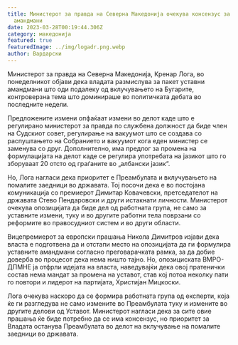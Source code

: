 ```yaml
---
title: Министерот за правда на Северна Македонија очекува консензус за уставните
  амандмани
date: 2023-03-28T00:19:44.306Z
category: македонија
featured: true
featuredImage: ../img/logadr.png.webp
author: Вардарски
---
```


Министерот за правда на Северна Македонија, Кренар Лога, во понеделникот објави дека владата размислува за пакет уставни амандмани што оди подалеку од вклучувањето на Бугарите, контроверзна тема што доминираше во политичката дебата во последните недели.

Предложените измени опфаќаат измени во делот каде што е регулирано министерот за правда по службена должност да биде член на Судскиот совет, регулирање на вакуумот што се создава со распуштањето на Собранието и вакуумот кога еден министер се заменува со друг. Дополнително, има предлог за промена на формулацијата на делот каде се регулира употребата на јазикот што го зборуваат 20 отсто од граѓаните во „албански јазик“.

Но, Лога нагласи дека приоритет е Преамбулата и вклучувањето на помалите заедници во државата. Тој посочи дека е во постојана комуникација со премиерот Димитар Ковачевски, претседателот на државата Стево Пендаровски и други истакнати личности. Министерот очекува опозицијата да биде дел од работната група, не само за уставните измени, туку и во другите работни тела поврзани со реформите во правосудниот систем и во други области.

Вицепремиерот за европски прашања Никола Димитров изјави дека власта е подготвена да и отстапи место на опозицијата да ги формулира уставните амандмани согласно преговарачката рамка, за да добие доверба во процесот дека нема ништо тајно. Но, опозициската ВМРО-ДПМНЕ ја отфрли идејата на власта, наведувајќи дека овој пратенички состав нема мандат за промена на уставот, став кој потоа неколку пати го повтори и лидерот на партијата, Христијан Мицкоски.

Лога очекува наскоро да се формира работната група од експерти, која ќе ги разгледува не само измените во Преамбулата туку и измените во другите делови од Уставот. Министерот нагласи дека за сите овие прашања ќе биде потребно да се има консензус, но приоритет за Владата останува Преамбулата во делот на вклучување на помалите заедници во државата.
